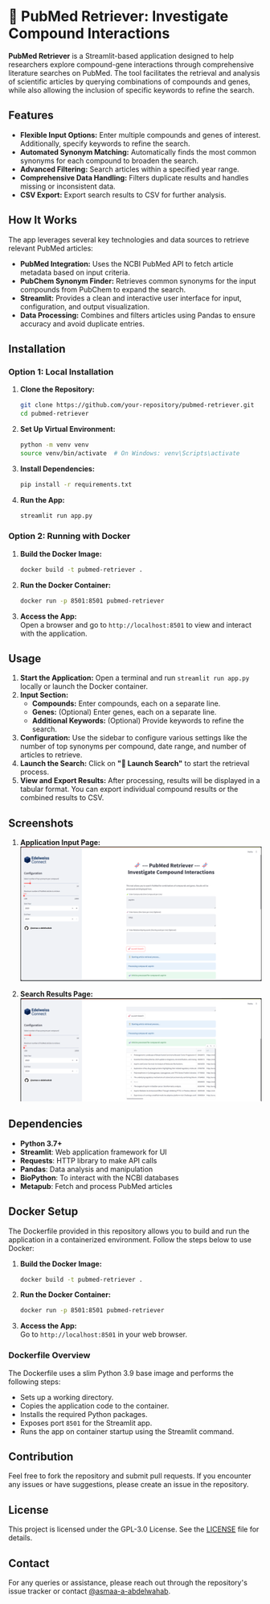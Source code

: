# 🧬 PubMed Retriever: Investigate Compound Interactions

**PubMed Retriever** is a Streamlit-based application designed to help researchers explore compound-gene interactions through comprehensive literature searches on PubMed. The tool facilitates the retrieval and analysis of scientific articles by querying combinations of compounds and genes, while also allowing the inclusion of specific keywords to refine the search.

## Features

- **Flexible Input Options:** Enter multiple compounds and genes of interest. Additionally, specify keywords to refine the search.
- **Automated Synonym Matching:** Automatically finds the most common synonyms for each compound to broaden the search.
- **Advanced Filtering:** Search articles within a specified year range.
- **Comprehensive Data Handling:** Filters duplicate results and handles missing or inconsistent data.
- **CSV Export:** Export search results to CSV for further analysis.

## How It Works

The app leverages several key technologies and data sources to retrieve relevant PubMed articles:

- **PubMed Integration:** Uses the NCBI PubMed API to fetch article metadata based on input criteria.
- **PubChem Synonym Finder:** Retrieves common synonyms for the input compounds from PubChem to expand the search.
- **Streamlit:** Provides a clean and interactive user interface for input, configuration, and output visualization.
- **Data Processing:** Combines and filters articles using Pandas to ensure accuracy and avoid duplicate entries.

## Installation

### Option 1: Local Installation

1. **Clone the Repository:**

   ```bash
   git clone https://github.com/your-repository/pubmed-retriever.git
   cd pubmed-retriever
   ```

2. **Set Up Virtual Environment:**

   ```bash
   python -m venv venv
   source venv/bin/activate  # On Windows: venv\Scripts\activate
   ```

3. **Install Dependencies:**

   ```bash
   pip install -r requirements.txt
   ```

4. **Run the App:**

   ```bash
   streamlit run app.py
   ```

### Option 2: Running with Docker

1. **Build the Docker Image:**

   ```bash
   docker build -t pubmed-retriever .
   ```

2. **Run the Docker Container:**

   ```bash
   docker run -p 8501:8501 pubmed-retriever
   ```

3. **Access the App:**  
   Open a browser and go to `http://localhost:8501` to view and interact with the application.

## Usage

1. **Start the Application:** Open a terminal and run `streamlit run app.py` locally or launch the Docker container.
2. **Input Section:** 
   - **Compounds:** Enter compounds, each on a separate line.
   - **Genes:** (Optional) Enter genes, each on a separate line.
   - **Additional Keywords:** (Optional) Provide keywords to refine the search.
3. **Configuration:** Use the sidebar to configure various settings like the number of top synonyms per compound, date range, and number of articles to retrieve.
4. **Launch the Search:** Click on **"🚀 Launch Search"** to start the retrieval process.
5. **View and Export Results:** After processing, results will be displayed in a tabular format. You can export individual compound results or the combined results to CSV.

## Screenshots

1. **Application Input Page:**
   ![Application Input Page](images/1.png)

2. **Search Results Page:**
   ![Search Results Page](images/2.png)

## Dependencies

- **Python 3.7+**
- **Streamlit**: Web application framework for UI
- **Requests**: HTTP library to make API calls
- **Pandas**: Data analysis and manipulation
- **BioPython**: To interact with the NCBI databases
- **Metapub**: Fetch and process PubMed articles

## Docker Setup

The Dockerfile provided in this repository allows you to build and run the application in a containerized environment. Follow the steps below to use Docker:

1. **Build the Docker Image:**

   ```bash
   docker build -t pubmed-retriever .
   ```

2. **Run the Docker Container:**

   ```bash
   docker run -p 8501:8501 pubmed-retriever
   ```

3. **Access the App:**  
   Go to `http://localhost:8501` in your web browser.

### Dockerfile Overview

The Dockerfile uses a slim Python 3.9 base image and performs the following steps:

- Sets up a working directory.
- Copies the application code to the container.
- Installs the required Python packages.
- Exposes port `8501` for the Streamlit app.
- Runs the app on container startup using the Streamlit command.

## Contribution

Feel free to fork the repository and submit pull requests. If you encounter any issues or have suggestions, please create an issue in the repository.

## License

This project is licensed under the GPL-3.0 License. See the [LICENSE](./LICENSE) file for details.

## Contact

For any queries or assistance, please reach out through the repository's issue tracker or contact [@asmaa-a-abdelwahab](https://github.com/asmaa-a-abdelwahab).
